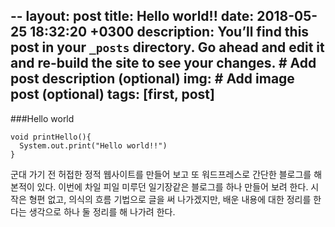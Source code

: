--
layout: post
title: Hello world!!
date: 2018-05-25 18:32:20 +0300
description: You’ll find this post in your `_posts` directory. Go ahead and edit it and re-build the site to see your changes. # Add post description (optional)
img:  # Add image post (optional)
tags: [first, post]
---
###Hello world

~~~
void printHello(){
  System.out.print("Hello world!!")
}
~~~

군대 가기 전 허접한 정적 웹사이트를 만들어 보고 또 워드프레스로 간단한 블로그를 해본적이 있다. 이번에 차일 피일 미루던 일기장같은 블로그를 하나 만들어 보려 한다. 시작은 형편 없고, 의식의 흐름 기법으로 글을 써 나가겠지만, 배운 내용에 대한 정리를 한다는 생각으로 하나 둘 정리를 해 나가려 한다.  
